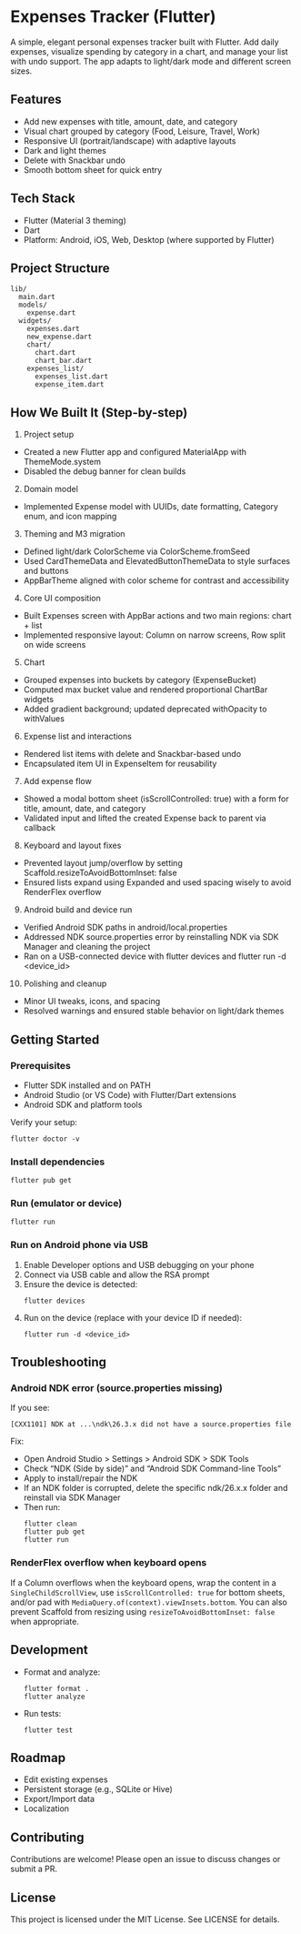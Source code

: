 # Expenses Tracker (Flutter)

A simple, elegant personal expenses tracker built with Flutter. Add daily expenses, visualize spending by category in a chart, and manage your list with undo support. The app adapts to light/dark mode and different screen sizes.

## Features
- Add new expenses with title, amount, date, and category
- Visual chart grouped by category (Food, Leisure, Travel, Work)
- Responsive UI (portrait/landscape) with adaptive layouts
- Dark and light themes
- Delete with Snackbar undo
- Smooth bottom sheet for quick entry

## Tech Stack
- Flutter (Material 3 theming)
- Dart
- Platform: Android, iOS, Web, Desktop (where supported by Flutter)



## Project Structure
```
lib/
  main.dart
  models/
    expense.dart
  widgets/
    expenses.dart
    new_expense.dart
    chart/
      chart.dart
      chart_bar.dart
    expenses_list/
      expenses_list.dart
      expense_item.dart
```

## How We Built It (Step-by-step)
1) Project setup
- Created a new Flutter app and configured MaterialApp with ThemeMode.system
- Disabled the debug banner for clean builds

2) Domain model
- Implemented Expense model with UUIDs, date formatting, Category enum, and icon mapping

3) Theming and M3 migration
- Defined light/dark ColorScheme via ColorScheme.fromSeed
- Used CardThemeData and ElevatedButtonThemeData to style surfaces and buttons
- AppBarTheme aligned with color scheme for contrast and accessibility

4) Core UI composition
- Built Expenses screen with AppBar actions and two main regions: chart + list
- Implemented responsive layout: Column on narrow screens, Row split on wide screens

5) Chart
- Grouped expenses into buckets by category (ExpenseBucket)
- Computed max bucket value and rendered proportional ChartBar widgets
- Added gradient background; updated deprecated withOpacity to withValues

6) Expense list and interactions
- Rendered list items with delete and Snackbar-based undo
- Encapsulated item UI in ExpenseItem for reusability

7) Add expense flow
- Showed a modal bottom sheet (isScrollControlled: true) with a form for title, amount, date, and category
- Validated input and lifted the created Expense back to parent via callback

8) Keyboard and layout fixes
- Prevented layout jump/overflow by setting Scaffold.resizeToAvoidBottomInset: false
- Ensured lists expand using Expanded and used spacing wisely to avoid RenderFlex overflow

9) Android build and device run
- Verified Android SDK paths in android/local.properties
- Addressed NDK source.properties error by reinstalling NDK via SDK Manager and cleaning the project
- Ran on a USB-connected device with flutter devices and flutter run -d <device_id>

10) Polishing and cleanup
- Minor UI tweaks, icons, and spacing
- Resolved warnings and ensured stable behavior on light/dark themes

## Getting Started
### Prerequisites
- Flutter SDK installed and on PATH
- Android Studio (or VS Code) with Flutter/Dart extensions
- Android SDK and platform tools

Verify your setup:
```
flutter doctor -v
```

### Install dependencies
```
flutter pub get
```

### Run (emulator or device)
```
flutter run
```

### Run on Android phone via USB
1. Enable Developer options and USB debugging on your phone
2. Connect via USB cable and allow the RSA prompt
3. Ensure the device is detected:
   ```
   flutter devices
   ```
4. Run on the device (replace with your device ID if needed):
   ```
   flutter run -d <device_id>
   ```

## Troubleshooting
### Android NDK error (source.properties missing)
If you see:
```
[CXX1101] NDK at ...\ndk\26.3.x did not have a source.properties file
```
Fix:
- Open Android Studio > Settings > Android SDK > SDK Tools
- Check “NDK (Side by side)” and “Android SDK Command-line Tools”
- Apply to install/repair the NDK
- If an NDK folder is corrupted, delete the specific ndk/26.x.x folder and reinstall via SDK Manager
- Then run:
  ```
  flutter clean
  flutter pub get
  flutter run
  ```

### RenderFlex overflow when keyboard opens
If a Column overflows when the keyboard opens, wrap the content in a `SingleChildScrollView`, use `isScrollControlled: true` for bottom sheets, and/or pad with `MediaQuery.of(context).viewInsets.bottom`. You can also prevent Scaffold from resizing using `resizeToAvoidBottomInset: false` when appropriate.

## Development
- Format and analyze:
  ```
  flutter format .
  flutter analyze
  ```
- Run tests:
  ```
  flutter test
  ```

## Roadmap
- Edit existing expenses
- Persistent storage (e.g., SQLite or Hive)
- Export/Import data
- Localization

## Contributing
Contributions are welcome! Please open an issue to discuss changes or submit a PR.

## License
This project is licensed under the MIT License. See LICENSE for details.
